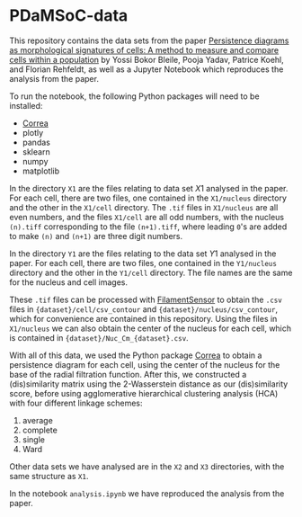 # PDaMSoC-data
This repository contains the data sets from the paper [Persistence diagrams as morphological signatures of cells: A method to measure and compare cells within a population](https://files.yossi.eu/manuscripts/2310.20644.pdf) by Yossi Bokor Bleile, Pooja Yadav, Patrice Koehl, and Florian Rehfeldt, as well as a Jupyter Notebook which reproduces the analysis from the paper.

To run the notebook, the following Python packages will need to be installed:
- [Correa](correa.yossi.eu)
- plotly
- pandas
- sklearn
- numpy
- matplotlib

In the directory `X1` are the files relating to data set $X1$ analysed in the paper. For each cell, there are two files, one contained in the `X1/nucleus` directory and the other in the `X1/cell` directory. The `.tif` files in `X1/nucleus` are all even numbers, and the files `X1/cell` are all odd numbers, with the nucleus `(n).tiff` corresponding to the file `(n+1).tiff`, where leading `0`'s are added to make `(n)` and `(n+1)` are three digit numbers. 

In the directory `Y1` are the files relating to the data set $Y1$ analysed in the paper. For each cell, there are two files, one contained in the `Y1/nucleus` directory and the other in the `Y1/cell` directory. The file names are the same for the nucleus and cell images. 

These `.tif` files can be processed with [FilamentSensor](https://filament-sensor.de/) to obtain the `.csv` files in `{dataset}/cell/csv_contour` and `{dataset}/nucleus/csv_contour`, which for convenience are contained in this repository.  Using the files in `X1/nucleus` we can also obtain the center of the nucleus for each cell, which is contained in `{dataset}/Nuc_Cm_{dataset}.csv`.

With all of this data, we used the Python package [Correa](correa.yossi.eu) to obtain a persistence diagram for each cell, using the center of the nucleus for the base of the radial filtration function. After this, we constructed a (dis)similarity matrix using the $2$-Wasserstein distance as our (dis)similarity score, before using  agglomerative hierarchical clustering analysis (HCA) with four different linkage schemes: 

1. average 
2. complete
3. single
4. Ward

Other data sets we have analysed are in the `X2` and `X3` directories, with the same structure as `X1`.

In the notebook `analysis.ipynb` we have reproduced the analysis from the paper.
